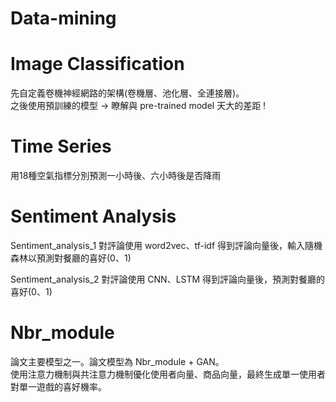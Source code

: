 # Data-mining
# Image Classification
先自定義卷機神經網路的架構(卷機層、池化層、全連接層)。<br/>
之後使用預訓練的模型 -> 瞭解與 pre-trained model 天大的差距 !

# Time Series
用18種空氣指標分別預測一小時後、六小時後是否降雨

# Sentiment Analysis
Sentiment_analysis_1 對評論使用 word2vec、tf-idf 得到評論向量後，輸入隨機森林以預測對餐廳的喜好(0、1)

Sentiment_analysis_2 對評論使用 CNN、LSTM 得到評論向量後，預測對餐廳的喜好(0、1)

# Nbr_module
論文主要模型之一。論文模型為 Nbr_module + GAN。<br/>
使用注意力機制與共注意力機制優化使用者向量、商品向量，最終生成單一使用者對單一遊戲的喜好機率。
